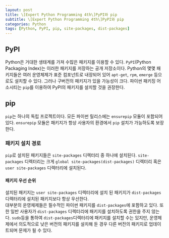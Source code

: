 ```yaml
---
layout: post
title: \[Expert Python Programming 4th\]PyPI와 pip
subtitle: \[Expert Python Programming 4th\]PyPI와 pip
categories: Python
tags: [Python, PyPI, pip, site-packages, dist-packages]
---
```

## PyPI
Python은 거대한 생태계를 가져 수많은 패키지를 이용할 수 있다. `PyPI`(Python Packaging Index)는 이러한 패키지를 저장하는 공개 저장소이다. Python의 몇몇 패키지들은 여러 운영체제가 표준 컴포넌트로 내장되어 있어 `apt-get`, `rpm`, `emerge` 등으로도 설치할 수 있다. 그러나 구버전의 패키지가 있을 가능성이 크다. 파이썬 패키징 어소시티는 `pip`를 이용하여 PyPI의 패키지를 설치할 것을 권장한다.
## pip
`pip`는 하나의 독립 프로젝트이다. 모든 파이썬 릴리스에는 `ensurepip` 모듈이 포함되어있다. `ensurepip` 모듈은 패키지가 항상 사용자의 환경에서 `pip` 설치가 가능하도록 보장한다.
### 패키지 설치 경로
`pip`로 설치된 패키지들은 `site-packages` 디렉터리 중 하나에 설치된다. `site-packages` 디렉터리는 크게 `global site-packages(dist-packages)` 디렉터리 혹은 `user site-packages` 디렉터리에 설치된다. 
#### 패키지 우선 순위
설치된 패키지는 `user site-packages` 디렉터리에 설치 된 패키지가 `dist-packages` 디렉터리에 설치된 패키지보다 항상 우선한다.  
대부분의 운영체제들은 필수적인 파이썬 패키지를 `dist-packages`에 포함하고 있다. 또한 일반 사용자가 `dist-packages` 디렉터리에 패키지를 설치하도록 권한을 주지 않는다. `sudo`등을 통하여 `dist-packages`디렉터리에 패키지를 설치할 수는 있지만, 운영체제에서 의도적으로 낮은 버전의 패키지를 설치해 둔 경우 다른 버전의 패키지로 업데이트되며 문제가 될 수 있다.
